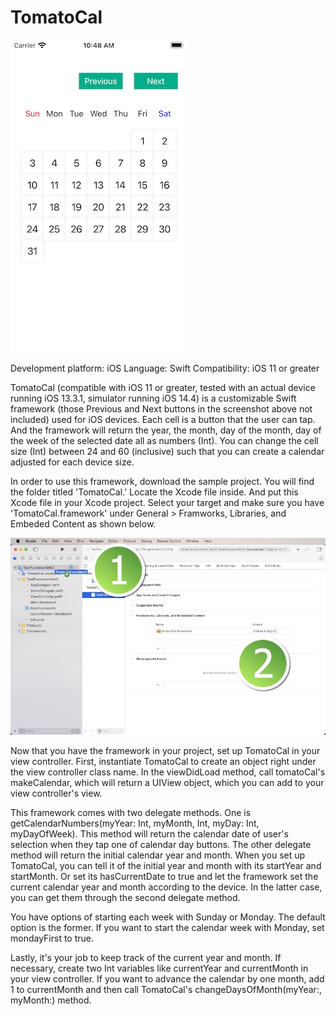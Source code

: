 # TomatoCal

![](Screenshots/Screenshot_001.jpg)

Development platform: iOS
Language: Swift
Compatibility: iOS 11 or greater

TomatoCal (compatible with iOS 11 or greater, tested with an actual device running iOS 13.3.1, simulator running iOS 14.4) is a customizable Swift framework (those Previous and Next buttons in the screenshot above not included) used for iOS devices.  Each cell is a button that the user can tap.  And the framework will return the year, the month, day of the month, day of the week of the selected date all as numbers (Int).  You can change the cell size (Int) between 24 and 60 (inclusive) such that you can create a calendar adjusted for each device size.

In order to use this framework, download the sample project.  You will find the folder titled 'TomatoCal.'  Locate the Xcode file inside.  And put this Xcode file in your Xcode project.  Select your target and make sure you have 'TomatoCal.framework' under General > Framworks, Libraries, and Embeded Content as shown below.

![](Screenshots/Screenshot_002.jpg)

Now that you have the framework in your project, set up TomatoCal in your view controller.  First, instantiate TomatoCal to create an object right under the view controller class name.  In the viewDidLoad method, call tomatoCal's makeCalendar, which will return a UIView object, which you can add to your view controller's view.

This framework comes with two delegate methods.  One is getCalendarNumbers(myYear: Int, myMonth, Int, myDay: Int, myDayOfWeek).  This method will return the calendar date of user's selection when they tap one of calendar day buttons.  The other delegate method will return the initial calendar year and month.  When you set up TomatoCal, you can tell it of the initial year and month with its startYear and startMonth.  Or set its hasCurrentDate to true and let the framework set the current calendar year and month according to the device.  In the latter case, you can get them through the second delegate method.

You have options of starting each week with Sunday or Monday.  The default option is the former.  If you want to start the calendar week with Monday, set mondayFirst to true.

Lastly, it's your job to keep track of the current year and month.  If necessary, create two Int variables like currentYear and currentMonth in your view controller.  If you want to advance the calendar by one month, add 1 to currentMonth and then call TomatoCal's changeDaysOfMonth(myYear:, myMonth:) method.

